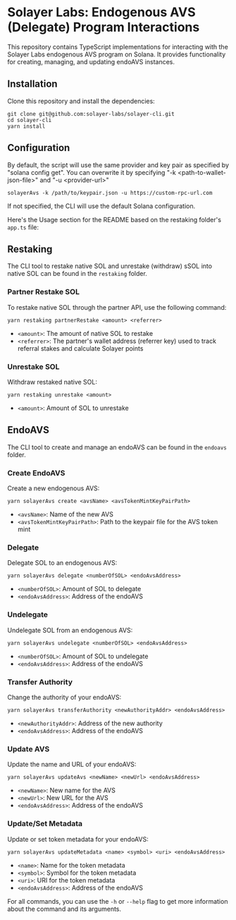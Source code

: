 # Solayer Labs: Endogenous AVS (Delegate) Program Interactions

This repository contains TypeScript implementations for interacting with the Solayer Labs endogenous AVS program on Solana. It provides functionality for creating, managing, and updating endoAVS instances.

## Installation

Clone this repository and install the dependencies:

```
git clone git@github.com:solayer-labs/solayer-cli.git
cd solayer-cli
yarn install
```

## Configuration

By default, the script will use the same provider and key pair as specified by "solana config get". You can overwrite it by specifying "-k \<path-to-wallet-json-file\>" and "-u \<provider-url\>"

```
solayerAvs -k /path/to/keypair.json -u https://custom-rpc-url.com
```
If not specified, the CLI will use the default Solana configuration.

Here's the Usage section for the README based on the restaking folder's `app.ts` file:

## Restaking

The CLI tool to restake native SOL and unrestake (withdraw) sSOL into native SOL can be found in the `restaking` folder.

### Partner Restake SOL

To restake native SOL through the partner API, use the following command:

```
yarn restaking partnerRestake <amount> <referrer>
```
- `<amount>`: The amount of native SOL to restake
- `<referrer>`: The partner's wallet address (referrer key) used to track referral stakes and calculate Solayer points

### Unrestake SOL

Withdraw restaked native SOL:

```
yarn restaking unrestake <amount>
```

- `<amount>`: Amount of SOL to unrestake


## EndoAVS

The CLI tool to create and manage an endoAVS can be found in the `endoavs` folder.

### Create EndoAVS

Create a new endogenous AVS:

```
yarn solayerAvs create <avsName> <avsTokenMintKeyPairPath>
```
- `<avsName>`: Name of the new AVS
- `<avsTokenMintKeyPairPath>`: Path to the keypair file for the AVS token mint

### Delegate

Delegate SOL to an endogenous AVS:

```
yarn solayerAvs delegate <numberOfSOL> <endoAvsAddress>
```

- `<numberOfSOL>`: Amount of SOL to delegate
- `<endoAvsAddress>`: Address of the endoAVS

### Undelegate

Undelegate SOL from an endogenous AVS:

```
yarn solayerAvs undelegate <numberOfSOL> <endoAvsAddress>
```

- `<numberOfSOL>`: Amount of SOL to undelegate
- `<endoAvsAddress>`: Address of the endoAVS

### Transfer Authority

Change the authority of your endoAVS:

```
yarn solayerAvs transferAuthority <newAuthorityAddr> <endoAvsAddress>
```

- `<newAuthorityAddr>`: Address of the new authority
- `<endoAvsAddress>`: Address of the endoAVS

### Update AVS

Update the name and URL of your endoAVS:

```
yarn solayerAvs updateAvs <newName> <newUrl> <endoAvsAddress>
```

- `<newName>`: New name for the AVS
- `<newUrl>`: New URL for the AVS
- `<endoAvsAddress>`: Address of the endoAVS

### Update/Set Metadata

Update or set token metadata for your endoAVS:

```
yarn solayerAvs updateMetadata <name> <symbol> <uri> <endoAvsAddress>
```

- `<name>`: Name for the token metadata
- `<symbol>`: Symbol for the token metadata
- `<uri>`: URI for the token metadata
- `<endoAvsAddress>`: Address of the endoAVS

For all commands, you can use the `-h` or `--help` flag to get more information about the command and its arguments.
